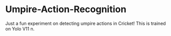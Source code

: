 # Umpire-Action-Recognition
Just a fun experiment on detecting umpire actions in Cricket! This is trained on Yolo V11 n.  
